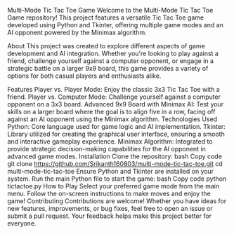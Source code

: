Multi-Mode Tic Tac Toe Game
Welcome to the Multi-Mode Tic Tac Toe Game repository! This project features a versatile Tic Tac Toe game developed using Python and Tkinter, offering multiple game modes and an AI opponent powered by the Minimax algorithm.

About
This project was created to explore different aspects of game development and AI integration. Whether you're looking to play against a friend, challenge yourself against a computer opponent, or engage in a strategic battle on a larger 9x9 board, this game provides a variety of options for both casual players and enthusiasts alike.

Features
Player vs. Player Mode: Enjoy the classic 3x3 Tic Tac Toe with a friend.
Player vs. Computer Mode: Challenge yourself against a computer opponent on a 3x3 board.
Advanced 9x9 Board with Minimax AI: Test your skills on a larger board where the goal is to align five in a row, facing off against an AI opponent using the Minimax algorithm.
Technologies Used
Python: Core language used for game logic and AI implementation.
Tkinter: Library utilized for creating the graphical user interface, ensuring a smooth and interactive gameplay experience.
Minimax Algorithm: Integrated to provide strategic decision-making capabilities for the AI opponent in advanced game modes.
Installation
Clone the repository:
bash
Copy code
git clone https://github.com/Srikanth160803/multi-mode-tic-tac-toe.git
cd multi-mode-tic-tac-toe
Ensure Python and Tkinter are installed on your system.
Run the main Python file to start the game:
bash
Copy code
python tictactoe.py
How to Play
Select your preferred game mode from the main menu.
Follow the on-screen instructions to make moves and enjoy the game!
Contributing
Contributions are welcome! Whether you have ideas for new features, improvements, or bug fixes, feel free to open an issue or submit a pull request. Your feedback helps make this project better for everyone.
